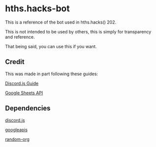 # hths.hacks-bot

This is a reference of the bot used in hths.hacks() 202.

This is not intended to be used by others, this is simply for transparency and reference.

That being said, you can use this if you want.

## Credit

This was made in part following these guides:

[Discord.js Guide](https://discordjs.guide/)

[Google Sheets API](https://developers.google.com/sheets/api/quickstart/nodejs)

## Dependencies

[discord.js](https://www.npmjs.com/package/discord.js)

[googleapis](https://www.npmjs.com/package/googleapis)

[random-org](https://www.npmjs.com/package/random-org)
